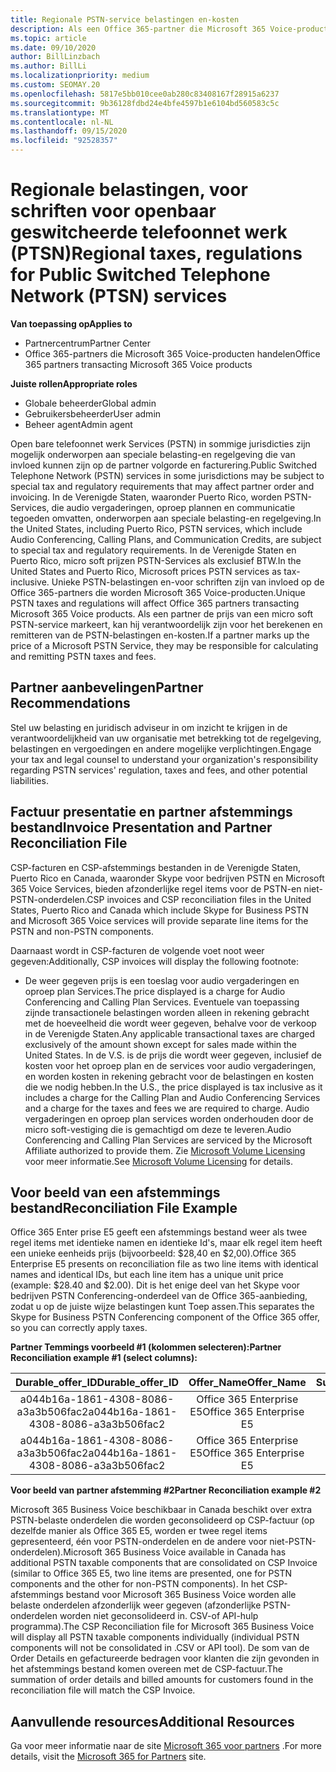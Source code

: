 ```yaml
---
title: Regionale PSTN-service belastingen en-kosten
description: Als een Office 365-partner die Microsoft 365 Voice-producten transactieert, is het mogelijk dat er regionale belastingen, kosten of wettelijke vereisten gelden voor PSTN-Services.
ms.topic: article
ms.date: 09/10/2020
author: BillLinzbach
ms.author: BillLi
ms.localizationpriority: medium
ms.custom: SEOMAY.20
ms.openlocfilehash: 5817e5bb010cee0ab280c83408167f28915a6237
ms.sourcegitcommit: 9b36128fdbd24e4bfe4597b1e6104bd560583c5c
ms.translationtype: MT
ms.contentlocale: nl-NL
ms.lasthandoff: 09/15/2020
ms.locfileid: "92528357"
---
```

# <a name="regional-taxes-regulations-for-public-switched-telephone-network-ptsn-services"></a><span data-ttu-id="96045-103">Regionale belastingen, voor schriften voor openbaar geswitcheerde telefoonnet werk (PTSN)</span><span class="sxs-lookup"><span data-stu-id="96045-103">Regional taxes, regulations for Public Switched Telephone Network (PTSN) services</span></span>

<span data-ttu-id="96045-104">**Van toepassing op**</span><span class="sxs-lookup"><span data-stu-id="96045-104">**Applies to**</span></span>

- <span data-ttu-id="96045-105">Partnercentrum</span><span class="sxs-lookup"><span data-stu-id="96045-105">Partner Center</span></span>
- <span data-ttu-id="96045-106">Office 365-partners die Microsoft 365 Voice-producten handelen</span><span class="sxs-lookup"><span data-stu-id="96045-106">Office 365 partners transacting Microsoft 365 Voice products</span></span>

<span data-ttu-id="96045-107">**Juiste rollen**</span><span class="sxs-lookup"><span data-stu-id="96045-107">**Appropriate roles**</span></span>
-    <span data-ttu-id="96045-108">Globale beheerder</span><span class="sxs-lookup"><span data-stu-id="96045-108">Global admin</span></span>
-    <span data-ttu-id="96045-109">Gebruikersbeheerder</span><span class="sxs-lookup"><span data-stu-id="96045-109">User admin</span></span>
-    <span data-ttu-id="96045-110">Beheer agent</span><span class="sxs-lookup"><span data-stu-id="96045-110">Admin agent</span></span>

<span data-ttu-id="96045-111">Open bare telefoonnet werk Services (PSTN) in sommige jurisdicties zijn mogelijk onderworpen aan speciale belasting-en regelgeving die van invloed kunnen zijn op de partner volgorde en facturering.</span><span class="sxs-lookup"><span data-stu-id="96045-111">Public Switched Telephone Network (PSTN) services in some jurisdictions may be subject to special tax and regulatory requirements that may affect partner order and invoicing.</span></span> <span data-ttu-id="96045-112">In de Verenigde Staten, waaronder Puerto Rico, worden PSTN-Services, die audio vergaderingen, oproep plannen en communicatie tegoeden omvatten, onderworpen aan speciale belasting-en regelgeving.</span><span class="sxs-lookup"><span data-stu-id="96045-112">In the United States, including Puerto Rico, PSTN services, which include Audio Conferencing, Calling Plans, and Communication Credits, are subject to special tax and regulatory requirements.</span></span> <span data-ttu-id="96045-113">In de Verenigde Staten en Puerto Rico, micro soft prijzen PSTN-Services als exclusief BTW.</span><span class="sxs-lookup"><span data-stu-id="96045-113">In the United States and Puerto Rico, Microsoft prices PSTN services as tax-inclusive.</span></span>  <span data-ttu-id="96045-114">Unieke PSTN-belastingen en-voor schriften zijn van invloed op de Office 365-partners die worden Microsoft 365 Voice-producten.</span><span class="sxs-lookup"><span data-stu-id="96045-114">Unique PSTN taxes and regulations will affect Office 365 partners transacting Microsoft 365 Voice products.</span></span>  <span data-ttu-id="96045-115">Als een partner de prijs van een micro soft PSTN-service markeert, kan hij verantwoordelijk zijn voor het berekenen en remitteren van de PSTN-belastingen en-kosten.</span><span class="sxs-lookup"><span data-stu-id="96045-115">If a partner marks up the price of a Microsoft PSTN Service, they may be responsible for calculating and remitting PSTN taxes and fees.</span></span>

## <a name="partner-recommendations"></a><span data-ttu-id="96045-116">Partner aanbevelingen</span><span class="sxs-lookup"><span data-stu-id="96045-116">Partner Recommendations</span></span>

<span data-ttu-id="96045-117">Stel uw belasting en juridisch adviseur in om inzicht te krijgen in de verantwoordelijkheid van uw organisatie met betrekking tot de regelgeving, belastingen en vergoedingen en andere mogelijke verplichtingen.</span><span class="sxs-lookup"><span data-stu-id="96045-117">Engage your tax and legal counsel to understand your organization's responsibility regarding PSTN services' regulation, taxes and fees, and other potential liabilities.</span></span>

## <a name="invoice-presentation-and-partner-reconciliation-file"></a><span data-ttu-id="96045-118">Factuur presentatie en partner afstemmings bestand</span><span class="sxs-lookup"><span data-stu-id="96045-118">Invoice Presentation and Partner Reconciliation File</span></span>

<span data-ttu-id="96045-119">CSP-facturen en CSP-afstemmings bestanden in de Verenigde Staten, Puerto Rico en Canada, waaronder Skype voor bedrijven PSTN en Microsoft 365 Voice Services, bieden afzonderlijke regel items voor de PSTN-en niet-PSTN-onderdelen.</span><span class="sxs-lookup"><span data-stu-id="96045-119">CSP invoices and CSP reconciliation files in the United States, Puerto Rico and Canada which include Skype for Business PSTN and Microsoft 365 Voice services will provide separate line items for the PSTN and non-PSTN components.</span></span>

<span data-ttu-id="96045-120">Daarnaast wordt in CSP-facturen de volgende voet noot weer gegeven:</span><span class="sxs-lookup"><span data-stu-id="96045-120">Additionally, CSP invoices will display the following footnote:</span></span>

* <span data-ttu-id="96045-121">De weer gegeven prijs is een toeslag voor audio vergaderingen en oproep plan Services.</span><span class="sxs-lookup"><span data-stu-id="96045-121">The price displayed is a charge for Audio Conferencing and Calling Plan Services.</span></span>  <span data-ttu-id="96045-122">Eventuele van toepassing zijnde transactionele belastingen worden alleen in rekening gebracht met de hoeveelheid die wordt weer gegeven, behalve voor de verkoop in de Verenigde Staten.</span><span class="sxs-lookup"><span data-stu-id="96045-122">Any applicable transactional taxes are charged exclusively of the amount shown except for sales made within the United States.</span></span>  <span data-ttu-id="96045-123">In de V.S. is de prijs die wordt weer gegeven, inclusief de kosten voor het oproep plan en de services voor audio vergaderingen, en worden kosten in rekening gebracht voor de belastingen en kosten die we nodig hebben.</span><span class="sxs-lookup"><span data-stu-id="96045-123">In the U.S., the price displayed is tax inclusive as it includes a charge for the Calling Plan and Audio Conferencing Services and a charge for the taxes and fees we are required to charge.</span></span>  <span data-ttu-id="96045-124">Audio vergaderingen en oproep plan services worden onderhouden door de micro soft-vestiging die is gemachtigd om deze te leveren.</span><span class="sxs-lookup"><span data-stu-id="96045-124">Audio Conferencing and Calling Plan Services are serviced by the Microsoft Affiliate authorized to provide them.</span></span>  <span data-ttu-id="96045-125">Zie [Microsoft Volume Licensing](https://go.microsoft.com/fwlink/?LinkId=690247) voor meer informatie.</span><span class="sxs-lookup"><span data-stu-id="96045-125">See [Microsoft Volume Licensing](https://go.microsoft.com/fwlink/?LinkId=690247) for details.</span></span>

## <a name="reconciliation-file-example"></a><span data-ttu-id="96045-126">Voor beeld van een afstemmings bestand</span><span class="sxs-lookup"><span data-stu-id="96045-126">Reconciliation File Example</span></span>

<span data-ttu-id="96045-127">Office 365 Enter prise E5 geeft een afstemmings bestand weer als twee regel items met identieke namen en identieke Id's, maar elk regel item heeft een unieke eenheids prijs (bijvoorbeeld: $28,40 en $2,00).</span><span class="sxs-lookup"><span data-stu-id="96045-127">Office 365 Enterprise E5 presents on reconciliation file as two line items with identical names and identical IDs, but each line item has a unique unit price (example: $28.40 and $2.00).</span></span> <span data-ttu-id="96045-128">Dit is het enige deel van het Skype voor bedrijven PSTN Conferencing-onderdeel van de Office 365-aanbieding, zodat u op de juiste wijze belastingen kunt Toep assen.</span><span class="sxs-lookup"><span data-stu-id="96045-128">This separates the Skype for Business PSTN Conferencing component of the Office 365 offer, so you can correctly apply taxes.</span></span>

<span data-ttu-id="96045-129">**Partner Temmings voorbeeld #1 (kolommen selecteren):**</span><span class="sxs-lookup"><span data-stu-id="96045-129">**Partner Reconciliation example #1 (select columns):**</span></span>

|<span data-ttu-id="96045-130">**Durable_offer_ID**</span><span class="sxs-lookup"><span data-stu-id="96045-130">**Durable_offer_ID**</span></span>|<span data-ttu-id="96045-131">**Offer_Name**</span><span class="sxs-lookup"><span data-stu-id="96045-131">**Offer_Name**</span></span>|<span data-ttu-id="96045-132">**Subscription_Start_Date**</span><span class="sxs-lookup"><span data-stu-id="96045-132">**Subscription_Start_Date**</span></span>|<span data-ttu-id="96045-133">**Subscription_End_Date**</span><span class="sxs-lookup"><span data-stu-id="96045-133">**Subscription_End_Date**</span></span>|<span data-ttu-id="96045-134">**Charge_Start_Date**</span><span class="sxs-lookup"><span data-stu-id="96045-134">**Charge_Start_Date**</span></span>|<span data-ttu-id="96045-135">**Charge_End_Date**</span><span class="sxs-lookup"><span data-stu-id="96045-135">**Charge_End_Date**</span></span>|<span data-ttu-id="96045-136">**Charge_Type**</span><span class="sxs-lookup"><span data-stu-id="96045-136">**Charge_Type**</span></span>|<span data-ttu-id="96045-137">**Unit_Price**</span><span class="sxs-lookup"><span data-stu-id="96045-137">**Unit_Price**</span></span>|
|:----:|:----:|:----:|:----:|:----:|:----:|:----:|:----:|
|<span data-ttu-id="96045-138">a044b16a-1861-4308-8086-a3a3b506fac2</span><span class="sxs-lookup"><span data-stu-id="96045-138">a044b16a-1861-4308-8086-a3a3b506fac2</span></span>   |<span data-ttu-id="96045-139">Office 365 Enterprise E5</span><span class="sxs-lookup"><span data-stu-id="96045-139">Office 365 Enterprise E5</span></span>   |<span data-ttu-id="96045-140">8/10/2019 0:00</span><span class="sxs-lookup"><span data-stu-id="96045-140">8/10/2019 0:00</span></span>   |<span data-ttu-id="96045-141">8/11/2019 0:00</span><span class="sxs-lookup"><span data-stu-id="96045-141">8/11/2019 0:00</span></span>   |<span data-ttu-id="96045-142">8/11/2019 0:00</span><span class="sxs-lookup"><span data-stu-id="96045-142">8/11/2019 0:00</span></span>|<span data-ttu-id="96045-143">9/10/2019 0:00</span><span class="sxs-lookup"><span data-stu-id="96045-143">9/10/2019 0:00</span></span>   |<span data-ttu-id="96045-144">Cyclus kosten</span><span class="sxs-lookup"><span data-stu-id="96045-144">Cycle fee</span></span>   |<span data-ttu-id="96045-145">28,40</span><span class="sxs-lookup"><span data-stu-id="96045-145">28.40</span></span>   |
|<span data-ttu-id="96045-146">a044b16a-1861-4308-8086-a3a3b506fac2</span><span class="sxs-lookup"><span data-stu-id="96045-146">a044b16a-1861-4308-8086-a3a3b506fac2</span></span>   |<span data-ttu-id="96045-147">Office 365 Enterprise E5</span><span class="sxs-lookup"><span data-stu-id="96045-147">Office 365 Enterprise E5</span></span>   |<span data-ttu-id="96045-148">8/10/2019 0:00</span><span class="sxs-lookup"><span data-stu-id="96045-148">8/10/2019 0:00</span></span>   |<span data-ttu-id="96045-149">8/11/2019 0:00</span><span class="sxs-lookup"><span data-stu-id="96045-149">8/11/2019 0:00</span></span>   |<span data-ttu-id="96045-150">8/11/2019 0:00</span><span class="sxs-lookup"><span data-stu-id="96045-150">8/11/2019 0:00</span></span>   |<span data-ttu-id="96045-151">9/10/2019 0:00</span><span class="sxs-lookup"><span data-stu-id="96045-151">9/10/2019 0:00</span></span>   |<span data-ttu-id="96045-152">Cyclus kosten</span><span class="sxs-lookup"><span data-stu-id="96045-152">Cycle fee</span></span>   |<span data-ttu-id="96045-153">2,00</span><span class="sxs-lookup"><span data-stu-id="96045-153">2.00</span></span>   |

<span data-ttu-id="96045-154">**Voor beeld van partner afstemming #2**</span><span class="sxs-lookup"><span data-stu-id="96045-154">**Partner Reconciliation example #2**</span></span>

<span data-ttu-id="96045-155">Microsoft 365 Business Voice beschikbaar in Canada beschikt over extra PSTN-belaste onderdelen die worden geconsolideerd op CSP-factuur (op dezelfde manier als Office 365 E5, worden er twee regel items gepresenteerd, één voor PSTN-onderdelen en de andere voor niet-PSTN-onderdelen).</span><span class="sxs-lookup"><span data-stu-id="96045-155">Microsoft 365 Business Voice available in Canada has additional PSTN taxable components that are consolidated on CSP Invoice (similar to Office 365 E5, two line items are presented, one for PSTN components and the other for non-PSTN components).</span></span>  <span data-ttu-id="96045-156">In het CSP-afstemmings bestand voor Microsoft 365 Business Voice worden alle belaste onderdelen afzonderlijk weer gegeven (afzonderlijke PSTN-onderdelen worden niet geconsolideerd in. CSV-of API-hulp programma).</span><span class="sxs-lookup"><span data-stu-id="96045-156">The CSP Reconciliation file for Microsoft 365 Business Voice will display all PSTN taxable components individually (individual PSTN components will not be consolidated in .CSV or API tool).</span></span>  <span data-ttu-id="96045-157">De som van de Order Details en gefactureerde bedragen voor klanten die zijn gevonden in het afstemmings bestand komen overeen met de CSP-factuur.</span><span class="sxs-lookup"><span data-stu-id="96045-157">The summation of order details and billed amounts for customers found in the reconciliation file will match the CSP Invoice.</span></span>

## <a name="additional-resources"></a><span data-ttu-id="96045-158">Aanvullende resources</span><span class="sxs-lookup"><span data-stu-id="96045-158">Additional Resources</span></span>
<span data-ttu-id="96045-159">Ga voor meer informatie naar de site [Microsoft 365 voor partners](https://www.microsoft.com/microsoft-365/partners/) .</span><span class="sxs-lookup"><span data-stu-id="96045-159">For more details, visit the [Microsoft 365 for Partners](https://www.microsoft.com/microsoft-365/partners/) site.</span></span>


